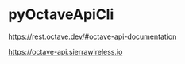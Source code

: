 # pyOctaveApiCli

https://rest.octave.dev/#octave-api-documentation

https://octave-api.sierrawireless.io

